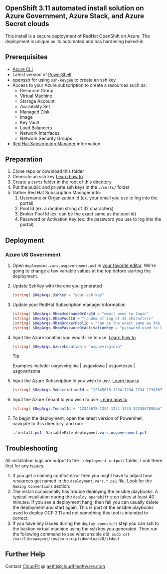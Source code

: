 ## OpenShift 3.11 automated install solution on Azure Government, Azure Stack, and Azure Secret clouds

This install is a secure deployment of RedHat OpenShift on Azure. The deployment is unique as its automated and has hardening baked-in.

## Prerequisites

* [Azure CLI](https://docs.microsoft.com/en-us/cli/azure/install-azure-cli?view=azure-cli-latest)
* Latest version of [PowerShell](https://docs.microsoft.com/en-us/powershell/scripting/install/installing-powershell?view=powershell-7)
* [openssh](https://docs.microsoft.com/en-us/windows-server/administration/openssh/openssh_overview) for using `ssh-keygen` to create an ssh key
* Access to your Azure subscription to create a resources such as:
  * Resource Group
  * Virtual Machine
  * Storage Account
  * Availability Set
  * Managed Disk
  * Image
  * Key Vault
  * Load Balancers
  * Network Interfaces
  * Network Security Groups
* [Red Hat Subscription Manager](https://access.redhat.com/products/red-hat-subscription-management) information

## Preparation

1. Clone repo or download this folder
2. Generate an ssh key [Learn how to](https://docs.microsoft.com/en-us/azure/virtual-machines/linux/mac-create-ssh-keys)
3. Create a `certs` folder in the root of this directory
4. Put the public and private ssh keys in the `./certs/` folder
5. Gather Red Hat Subscription Manager info:
   1. Username or Organization Id (ex. your email you use to log into the portal)
   2. Pool Id (ex. a random string of 32 characters)
   3. Broker Pool Id (ex. can be the exact same as the pool id)
   4. Password or Activation Key (ex. the password you use to log into the portal)

## Deployment

### Azure US Government

1. Open `deployment.vars.usgovernment.ps1` in [your favorite editor](https://code.visualstudio.com/download). We're going to change a few variable values at the top before starting the deployment.
2. Update SshKey with the one you generated
    ```powershell
    [string] $DepArgs.SshKey = "your-ssh-key"
    ```
3. Update your RedHat Subscription manager information
    ```powershell
    [string] $DepArgs.RhsmUsernameOrOrgId = "email used to login"
    [string] $DepArgs.RhsmPoolId = "random string of 32 characters"
    [string] $DepArgs.RhsmBrokerPoolId = "can be the exact same as the pool id"
    [string] $DepArgs.RhsmPasswordOrActivationKey = "password used to login"
    ```
4. Input the Azure location you would like to use. [Learn how to](https://docs.microsoft.com/en-us/cli/azure/account?view=azure-cli-latest#az-account-list-locations)
    ```powershell
    [string] $DepArgs.AzureLocation = "usgovvirginia"
    ```

    > [!TIP]
    > Examples include: usgovvirginia | usgoviowa | usgovtexas | usgovarizona

5. Input the Azure Subscription Id you wish to use. [Learn how to](https://docs.microsoft.com/en-us/cli/azure/account?view=azure-cli-latest#az-account-list)
    ```powershell
    [string] $DepArgs.SubscriptionId = "12345678-1234-1234-1234-1234567890ab"
    ```
6. Input the Azure Tenant Id you wish to use. [Learn how to](https://microsoft.github.io/AzureTipsAndTricks/blog/tip153.html)
    ```powershell
    [string] $DepArgs.TenantId = "12345678-1234-1234-1234-1234567890ab"
    ```
7. To begin the deployment, open the latest version of Powershell, navigate to this directory, and run: 
    ```powershell
    ./install.ps1 -VariableFile deployment.vars.usgovernment.ps1
    ```

## Troubleshooting

All installation logs are output to the `./deployment-output/` folder. Look there first for any issues.

1. If you get a naming conflict error then you might have to adjust how resources get named in the `deployment.vars.*.ps1` file. Look for the `Naming Conventions` section.
2. The install occasionally has trouble deploying the ansible playbooks. A typical installation during the `deploy openshift` step takes at least 40 minutes. If you see a deployment hang, then fail you can usually delete the deployment and start again. This is part of the ansible playbooks used to deploy OCP 3.11 and not something this tool is intended to correct.
3. If you have any issues during the `deploy openshift` step you can ssh to the bastion virtual machine using the ssh key you generated. Then run the following command to see what ansible did: `sudo cat /var/lib/waagent/custom-script/download/0/stdout`

## Further Help

Contact [CloudFit](https://www.cloudfitsoftware.com/) @ getfit@cloudfitsoftware.com
